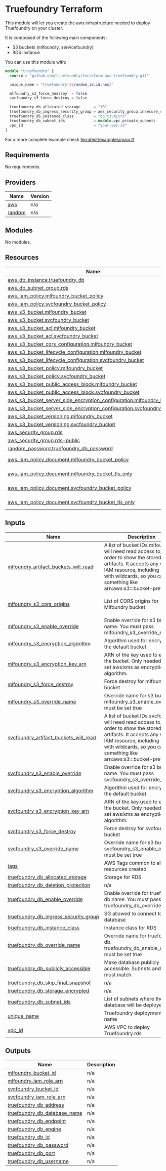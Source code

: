 # Truefoundry Terraform

This module will let you create the aws infrastructure needed to deploy Truefoundry on your cluster.

It is composed of the following main components:

- S3 buckets (mlfoundry, servicefoundry)
- RDS instance

You can use this module with:

```terraform
module "truefoundry" {
  source = "github.com/truefoundry/terraform-aws-truefoundry.git"

  unique_name = "truefoundry-${random_id.id.hex}"

  mlfoundry_s3_force_destroy  = false
  svcfoundry_s3_force_destroy = false

  truefoundry_db_allocated_storage      = "10"
  truefoundry_db_ingress_security_group = aws_security_group.insecure_sg.id
  truefoundry_db_instance_class         = "db.t3.micro"
  truefoundry_db_subnet_ids             = module.vpc.private_subnets
  vpc_id                                = "your-vpc-id"
}
```

For a more complete example check [terratest/examples/main.tf](terratest/examples/main.tf)
<!-- BEGIN_TF_DOCS -->
## Requirements

No requirements.

## Providers

| Name | Version |
|------|---------|
| <a name="provider_aws"></a> [aws](#provider\_aws) | n/a |
| <a name="provider_random"></a> [random](#provider\_random) | n/a |

## Modules

No modules.

## Resources

| Name | Type |
|------|------|
| [aws_db_instance.truefoundry_db](https://registry.terraform.io/providers/hashicorp/aws/latest/docs/resources/db_instance) | resource |
| [aws_db_subnet_group.rds](https://registry.terraform.io/providers/hashicorp/aws/latest/docs/resources/db_subnet_group) | resource |
| [aws_iam_policy.mlfoundry_bucket_policy](https://registry.terraform.io/providers/hashicorp/aws/latest/docs/resources/iam_policy) | resource |
| [aws_iam_policy.svcfoundry_bucket_policy](https://registry.terraform.io/providers/hashicorp/aws/latest/docs/resources/iam_policy) | resource |
| [aws_s3_bucket.mlfoundry_bucket](https://registry.terraform.io/providers/hashicorp/aws/latest/docs/resources/s3_bucket) | resource |
| [aws_s3_bucket.svcfoundry_bucket](https://registry.terraform.io/providers/hashicorp/aws/latest/docs/resources/s3_bucket) | resource |
| [aws_s3_bucket_acl.mlfoundry_bucket](https://registry.terraform.io/providers/hashicorp/aws/latest/docs/resources/s3_bucket_acl) | resource |
| [aws_s3_bucket_acl.svcfoundry_bucket](https://registry.terraform.io/providers/hashicorp/aws/latest/docs/resources/s3_bucket_acl) | resource |
| [aws_s3_bucket_cors_configuration.mlfoundry_bucket](https://registry.terraform.io/providers/hashicorp/aws/latest/docs/resources/s3_bucket_cors_configuration) | resource |
| [aws_s3_bucket_lifecycle_configuration.mlfoundry_bucket](https://registry.terraform.io/providers/hashicorp/aws/latest/docs/resources/s3_bucket_lifecycle_configuration) | resource |
| [aws_s3_bucket_lifecycle_configuration.svcfoundry_bucket](https://registry.terraform.io/providers/hashicorp/aws/latest/docs/resources/s3_bucket_lifecycle_configuration) | resource |
| [aws_s3_bucket_policy.mlfoundry_bucket](https://registry.terraform.io/providers/hashicorp/aws/latest/docs/resources/s3_bucket_policy) | resource |
| [aws_s3_bucket_policy.svcfoundry_bucket](https://registry.terraform.io/providers/hashicorp/aws/latest/docs/resources/s3_bucket_policy) | resource |
| [aws_s3_bucket_public_access_block.mlfoundry_bucket](https://registry.terraform.io/providers/hashicorp/aws/latest/docs/resources/s3_bucket_public_access_block) | resource |
| [aws_s3_bucket_public_access_block.svcfoundry_bucket](https://registry.terraform.io/providers/hashicorp/aws/latest/docs/resources/s3_bucket_public_access_block) | resource |
| [aws_s3_bucket_server_side_encryption_configuration.mlfoundry_bucket](https://registry.terraform.io/providers/hashicorp/aws/latest/docs/resources/s3_bucket_server_side_encryption_configuration) | resource |
| [aws_s3_bucket_server_side_encryption_configuration.svcfoundry_bucket](https://registry.terraform.io/providers/hashicorp/aws/latest/docs/resources/s3_bucket_server_side_encryption_configuration) | resource |
| [aws_s3_bucket_versioning.mlfoundry_bucket](https://registry.terraform.io/providers/hashicorp/aws/latest/docs/resources/s3_bucket_versioning) | resource |
| [aws_s3_bucket_versioning.svcfoundry_bucket](https://registry.terraform.io/providers/hashicorp/aws/latest/docs/resources/s3_bucket_versioning) | resource |
| [aws_security_group.rds](https://registry.terraform.io/providers/hashicorp/aws/latest/docs/resources/security_group) | resource |
| [aws_security_group.rds-public](https://registry.terraform.io/providers/hashicorp/aws/latest/docs/resources/security_group) | resource |
| [random_password.truefoundry_db_password](https://registry.terraform.io/providers/hashicorp/random/latest/docs/resources/password) | resource |
| [aws_iam_policy_document.mlfoundry_bucket_policy](https://registry.terraform.io/providers/hashicorp/aws/latest/docs/data-sources/iam_policy_document) | data source |
| [aws_iam_policy_document.mlfoundry_bucket_tls_only](https://registry.terraform.io/providers/hashicorp/aws/latest/docs/data-sources/iam_policy_document) | data source |
| [aws_iam_policy_document.svcfoundry_bucket_policy](https://registry.terraform.io/providers/hashicorp/aws/latest/docs/data-sources/iam_policy_document) | data source |
| [aws_iam_policy_document.svcfoundry_bucket_tls_only](https://registry.terraform.io/providers/hashicorp/aws/latest/docs/data-sources/iam_policy_document) | data source |

## Inputs

| Name | Description | Type | Default | Required |
|------|-------------|------|---------|:--------:|
| <a name="input_mlfoundry_artifact_buckets_will_read"></a> [mlfoundry\_artifact\_buckets\_will\_read](#input\_mlfoundry\_artifact\_buckets\_will\_read) | A list of bucket IDs mlfoundry will need read access to, in order to show the stored artifacts. It accepts any valid IAM resource, including ARNs with wildcards, so you can do something like arn:aws:s3:::bucket-prefix-* | `list(string)` | `[]` | no |
| <a name="input_mlfoundry_s3_cors_origins"></a> [mlfoundry\_s3\_cors\_origins](#input\_mlfoundry\_s3\_cors\_origins) | List of CORS origins for Mlfoundry bucket | `list(string)` | <pre>[<br>  "*"<br>]</pre> | no |
| <a name="input_mlfoundry_s3_enable_override"></a> [mlfoundry\_s3\_enable\_override](#input\_mlfoundry\_s3\_enable\_override) | Enable override for s3 bucket name. You must pass mlfoundry\_s3\_override\_name | `bool` | `false` | no |
| <a name="input_mlfoundry_s3_encryption_algorithm"></a> [mlfoundry\_s3\_encryption\_algorithm](#input\_mlfoundry\_s3\_encryption\_algorithm) | Algorithm used for encrypting the default bucket. | `string` | `"AES256"` | no |
| <a name="input_mlfoundry_s3_encryption_key_arn"></a> [mlfoundry\_s3\_encryption\_key\_arn](#input\_mlfoundry\_s3\_encryption\_key\_arn) | ARN of the key used to encrypt the bucket. Only needed if you set aws:kms as encryption algorithm. | `string` | `null` | no |
| <a name="input_mlfoundry_s3_force_destroy"></a> [mlfoundry\_s3\_force\_destroy](#input\_mlfoundry\_s3\_force\_destroy) | Force destroy for mlfoundry s3 bucket | `bool` | n/a | yes |
| <a name="input_mlfoundry_s3_override_name"></a> [mlfoundry\_s3\_override\_name](#input\_mlfoundry\_s3\_override\_name) | Override name for s3 bucket. mlfoundry\_s3\_enable\_override must be set true | `string` | `""` | no |
| <a name="input_svcfoundry_artifact_buckets_will_read"></a> [svcfoundry\_artifact\_buckets\_will\_read](#input\_svcfoundry\_artifact\_buckets\_will\_read) | A list of bucket IDs svcfoundry will need read access to, in order to show the stored artifacts. It accepts any valid IAM resource, including ARNs with wildcards, so you can do something like arn:aws:s3:::bucket-prefix-* | `list(string)` | `[]` | no |
| <a name="input_svcfoundry_s3_enable_override"></a> [svcfoundry\_s3\_enable\_override](#input\_svcfoundry\_s3\_enable\_override) | Enable override for s3 bucket name. You must pass svcfoundry\_s3\_override\_name | `bool` | `false` | no |
| <a name="input_svcfoundry_s3_encryption_algorithm"></a> [svcfoundry\_s3\_encryption\_algorithm](#input\_svcfoundry\_s3\_encryption\_algorithm) | Algorithm used for encrypting the default bucket. | `string` | `"AES256"` | no |
| <a name="input_svcfoundry_s3_encryption_key_arn"></a> [svcfoundry\_s3\_encryption\_key\_arn](#input\_svcfoundry\_s3\_encryption\_key\_arn) | ARN of the key used to encrypt the bucket. Only needed if you set aws:kms as encryption algorithm. | `string` | `null` | no |
| <a name="input_svcfoundry_s3_force_destroy"></a> [svcfoundry\_s3\_force\_destroy](#input\_svcfoundry\_s3\_force\_destroy) | Force destroy for svcfoundry s3 bucket | `bool` | n/a | yes |
| <a name="input_svcfoundry_s3_override_name"></a> [svcfoundry\_s3\_override\_name](#input\_svcfoundry\_s3\_override\_name) | Override name for s3 bucket. svcfoundry\_s3\_enable\_override must be set true | `string` | `""` | no |
| <a name="input_tags"></a> [tags](#input\_tags) | AWS Tags common to all the resources created | `map(string)` | `{}` | no |
| <a name="input_truefoundry_db_allocated_storage"></a> [truefoundry\_db\_allocated\_storage](#input\_truefoundry\_db\_allocated\_storage) | Storage for RDS | `string` | n/a | yes |
| <a name="input_truefoundry_db_deletion_protection"></a> [truefoundry\_db\_deletion\_protection](#input\_truefoundry\_db\_deletion\_protection) | n/a | `bool` | `true` | no |
| <a name="input_truefoundry_db_enable_override"></a> [truefoundry\_db\_enable\_override](#input\_truefoundry\_db\_enable\_override) | Enable override for truefoundry db name. You must pass truefoundry\_db\_override\_name | `bool` | `false` | no |
| <a name="input_truefoundry_db_ingress_security_group"></a> [truefoundry\_db\_ingress\_security\_group](#input\_truefoundry\_db\_ingress\_security\_group) | SG allowed to connect to the database | `string` | n/a | yes |
| <a name="input_truefoundry_db_instance_class"></a> [truefoundry\_db\_instance\_class](#input\_truefoundry\_db\_instance\_class) | Instance class for RDS | `string` | n/a | yes |
| <a name="input_truefoundry_db_override_name"></a> [truefoundry\_db\_override\_name](#input\_truefoundry\_db\_override\_name) | Override name for truefoundry db. truefoundry\_db\_enable\_override must be set true | `string` | `""` | no |
| <a name="input_truefoundry_db_publicly_accessible"></a> [truefoundry\_db\_publicly\_accessible](#input\_truefoundry\_db\_publicly\_accessible) | Make database publicly accessible. Subnets and SG must match | `string` | `false` | no |
| <a name="input_truefoundry_db_skip_final_snapshot"></a> [truefoundry\_db\_skip\_final\_snapshot](#input\_truefoundry\_db\_skip\_final\_snapshot) | n/a | `bool` | `false` | no |
| <a name="input_truefoundry_db_storage_encrypted"></a> [truefoundry\_db\_storage\_encrypted](#input\_truefoundry\_db\_storage\_encrypted) | n/a | `bool` | `true` | no |
| <a name="input_truefoundry_db_subnet_ids"></a> [truefoundry\_db\_subnet\_ids](#input\_truefoundry\_db\_subnet\_ids) | List of subnets where the RDS database will be deployed | `list(string)` | n/a | yes |
| <a name="input_unique_name"></a> [unique\_name](#input\_unique\_name) | Truefoundry deployment unique name | `string` | n/a | yes |
| <a name="input_vpc_id"></a> [vpc\_id](#input\_vpc\_id) | AWS VPC to deploy Truefoundry rds | `string` | n/a | yes |

## Outputs

| Name | Description |
|------|-------------|
| <a name="output_mlfoundry_bucket_id"></a> [mlfoundry\_bucket\_id](#output\_mlfoundry\_bucket\_id) | n/a |
| <a name="output_mlfoundry_iam_role_arn"></a> [mlfoundry\_iam\_role\_arn](#output\_mlfoundry\_iam\_role\_arn) | n/a |
| <a name="output_svcfoundry_bucket_id"></a> [svcfoundry\_bucket\_id](#output\_svcfoundry\_bucket\_id) | n/a |
| <a name="output_svcfoundry_iam_role_arn"></a> [svcfoundry\_iam\_role\_arn](#output\_svcfoundry\_iam\_role\_arn) | n/a |
| <a name="output_truefoundry_db_address"></a> [truefoundry\_db\_address](#output\_truefoundry\_db\_address) | n/a |
| <a name="output_truefoundry_db_database_name"></a> [truefoundry\_db\_database\_name](#output\_truefoundry\_db\_database\_name) | n/a |
| <a name="output_truefoundry_db_endpoint"></a> [truefoundry\_db\_endpoint](#output\_truefoundry\_db\_endpoint) | n/a |
| <a name="output_truefoundry_db_engine"></a> [truefoundry\_db\_engine](#output\_truefoundry\_db\_engine) | n/a |
| <a name="output_truefoundry_db_id"></a> [truefoundry\_db\_id](#output\_truefoundry\_db\_id) | n/a |
| <a name="output_truefoundry_db_password"></a> [truefoundry\_db\_password](#output\_truefoundry\_db\_password) | n/a |
| <a name="output_truefoundry_db_port"></a> [truefoundry\_db\_port](#output\_truefoundry\_db\_port) | n/a |
| <a name="output_truefoundry_db_username"></a> [truefoundry\_db\_username](#output\_truefoundry\_db\_username) | n/a |
<!-- END_TF_DOCS -->